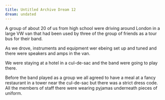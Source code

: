 ```yaml
---
title: Untitled Archive Dream 12
dream: undated
---
```


A group of about 20 of us from high school were driving around London in a large VW van that had been used by three of the group of friends<!-- CD, AG, AW --> as a tour bus for their band.

As we drove, instruments and equipment wer ebeing set up and tuned and there were speakers and amps in the van.

We were staying at a hotel in a cul-de-sac and the band were going to play there.

Before the band played as a group we all agreed to have a meal at a fancy restaurant in a tower near the cul-de-sac but there was a strict dress code. All the members of staff there were wearing pyjamas underneath pieces of uniform.